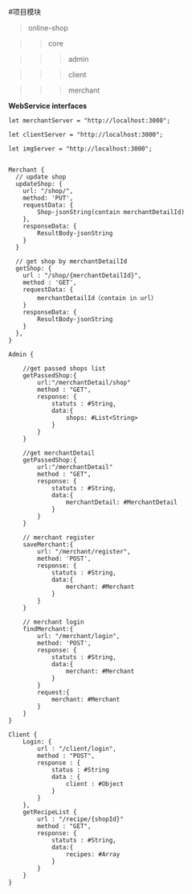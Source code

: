 #项目模块

>online-shop

>>core

>>>admin

>>>client

>>>merchant

**WebService interfaces**

    let merchantServer = "http://localhost:3000";
    
    let clientServer = "http://localhost:3000";
    
    let imgServer = "http://localhost:3000";
    
    
    Merchant {
      // update shop
      updateShop: {
        url: "/shop/",
        method: 'PUT',
        requestData: {
            Shop-jsonString(contain merchantDetailId)
        },
        responseData: {
            ResultBody-jsonString
        }
      }
      
      // get shop by merchantDetailId
      getShop: {
        url : "/shop/{merchantDetailId}",
        method : 'GET',
        requestData: {
            merchantDetailId（contain in url）
        }
        responseData: {
            ResultBody-jsonString
        }
      },
    }
    
    Admin {
        
        //get passed shops list
        getPassedShop:{
            url:"/merchantDetail/shop"
            method : "GET",
            response: {
                statuts : #String,
                data:{
                    shops: #List<String>
                }
            }
        }
        
        //get merchantDetail
        getPassedShop:{
            url:"/merchantDetail"
            method : "GET",
            response: {
                statuts : #String,
                data:{
                    merchantDetail: #MerchantDetail
                }
            }
        }
       
        // merchant register
        saveMerchant:{
            url: "/merchant/register",
            method: 'POST',
            response: {
                statuts : #String,
                data:{
                    merchant: #Merchant
                }
            }
        }
        
        // merchant login
        findMerchant:{
            url: "/merchant/login",
            method: 'POST',
            response: {
                statuts : #String,
                data:{
                    merchant: #Merchant
                }
            }
            request:{
                merchant: #Merchant
            }
        }        
    }    
    
    Client {
        Login: {
            url : "/client/login",
            method : "POST",
            response : {
                status : #String
                data : {
                    client : #Object
                }
            }
        },
        getRecipeList {
            url : "/recipe/{shopId}"
            method : "GET",
            response: {
                statuts : #String,
                data:{
                    recipes: #Array
                }
            }
        }
    }
